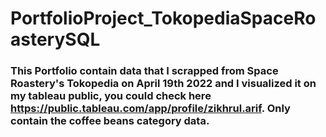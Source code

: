 # PortfolioProject_TokopediaSpaceRoasterySQL

### This Portfolio contain data that I scrapped from Space Roastery's Tokopedia on April 19th 2022 and I visualized it on my tableau public, you could check here https://public.tableau.com/app/profile/zikhrul.arif. Only contain the coffee beans category data.
